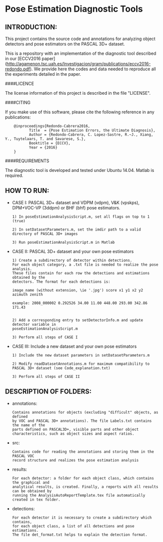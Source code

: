 # Pose Estimation Diagnostic Tools

## INTRODUCTION:

This project contains the source code and annotations for analyzing object detectors and pose estimators on the PASCAL 3D+ dataset.

This is a repository with an implementation of the diagnostic tool described in our [ECCV2016 paper] (http://agamenon.tsc.uah.es/Investigacion/gram/publications/eccv2016-redondo.pdf). We provide here the codes and data needed to reproduce all the experiments detailed in the paper.

####LICENCE

The license information of this project is described in the file "LICENSE".

####CITING

If you make use of this software, please cite the following reference in any publications:  

        @inproceedings{Redondo-Cabrera2016,
               Title  = {Pose Estimation Errors, the Ultimate Diagnosis},
               Author = {Redondo-Cabrera, C. Lopez-Sastre, R.~J., Xiang, Y., Tuytelaars, T. and Savarese, S.},
               Booktitle = {ECCV},
               Year = {2016}
        }

####REQUIREMENTS

The diagnostic tool is developed and tested under Ubuntu 14.04. Matlab is required.

## HOW TO RUN:

   + CASE I: PASCAL 3D+ dataset and VDPM (vdpm), V&K (vpskps), DPM+VOC-VP (3ddpm) or BHF (bhf) pose estimators.

         1) In poseEstimationAnalysisScript.m, set all flags on top to 1 (true)   
   
         2) In setDatasetParameters.m, set the imdir path to a valid directory of PASCAL 3D+ images
   
         3) Run poseEstimationAnalysisScript.m in Matlab

   + CASE II: PASCAL 3D+ dataset and your own pose estimators

         1) Create a subdirectory of detector within detections. 
         For each object category, a .txt file is needed to realize the pose analysis.
         These files contain for each row the detections and estimations obtained by the
         detectors. The format for each detections is: 

         image_name (without extension, \ie '.jpg') score x1 y1 x2 y2 azimuth zenith
      
         example: 2008_000002 0.292526 34.00 11.00 448.00 293.00 342.86 171.43 
   

         2) Add a corresponding entry to setDetectorInfo.m and update detector variable in 
         poseEstimationAnalysisScript.m

         3) Perform all steps of CASE I
	
   + CASE III: Include a new dataset and your own pose estimators

         1) Include the new dataset parameters in setDatasetParameters.m

         2) Modify readDatasetAnnotations.m for maximum compatibility to PASCAL 3D+ dataset (see Code_explanation.txt) 

         3) Perform all steps of CASE II


## DESCRIPTION OF FOLDERS:

   + annotations: 

         Contains annotations for objects (excluding "difficult" objects, as defined
         by VOC and PASCAL 3D+ annotations). The file Labels.txt contains the name of the 
         parts defined on PASCAL3D+, visible parts and other object characteristics, such as object sizes and aspect ratios.  

   
   + src: 
         
         Contains code for reading the annotations and storing them in the PASCAL VOC
         record structure and realizes the pose estimation analysis  

   
   + results: 

         For each detector: a folder for each object class, which contains the graphical and 
         analytical results, is created. Finally, a reports with all results can be obtained by
         running the AnalysisAutoReportTemplate.tex file automatically created in tex folder. 

   
   + detections: 

         For each detector it is necessary to create a subdirectory which contains, 
         for each object class, a list of all detections and pose estimations. 
         The file det_format.txt helps to explain the detection format.

